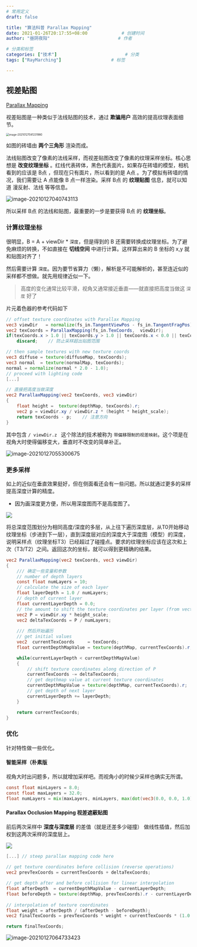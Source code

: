 ```yaml
---
# 常用定义
draft: false

title: "算法科普 Parallax Mapping"
date: 2021-01-26T20:17:55+08:00				# 创建时间
author: "昼阴夜阳"             				# 作者

# 分类和标签
categories: ["技术"]		            		# 分类
tags: ["RayMarching"]		    		# 标签

---
```


## 视差贴图

[Parallax Mapping](https://learnopengl.com/Advanced-Lighting/Parallax-Mapping)

视差贴图是一种类似于法线贴图的技术，通过 **欺骗用户** 高效的提高纹理表面细节。

<img src="https://gitee.com/GZ1A/image-hosting/raw/master/blog/2021/01/image-20210127041231980.png" alt="image-20210127041231980" style="zoom:50%;" />

如图的砖墙由 **两个三角形** 渲染而成。

法线贴图改变了像素的法线采样，而视差贴图改变了像素的纹理采样坐标。核心思想是 **改变纹理坐标** 。红线代表砖体，黑色代表面片。如果存在砖墙的模型，相机看到的应该是 B点 ，但现在只有面片，所以看到的是 A点 。为了模拟有砖墙的情况，我们需要让 A 点能像 B 点一样渲染。采样 B点 的 **纹理贴图** 信息，就可以知道 漫反射、法线 等等信息。

![image-20210127040743113](https://gitee.com/GZ1A/image-hosting/raw/master/blog/2021/01/parallax_mapping_plane_height.png)

所以采样 B点 的法线和贴图，最重要的一步是要获得 B点 的 **纹理坐标**。

### 计算纹理坐标

很明显，B = A + viewDir * `深度`，但是得到的 B 还需要转换成纹理坐标。为了避免麻烦的转换，不如直接在 **切线空间**  中进行计算。这样算出来的 B 坐标的 x,y 就和贴图对齐了！

然后需要计算 `深度`。因为要节省算力（懒），解析是不可能解析的，甚至连近似的采样都不想做。就先用规律近似一下。

> 高度的变化通常比较平滑，视角又通常接近垂直——就直接把高度当做这 `深度` 好了

片元着色器的参考代码如下

```glsl
// offset texture coordinates with Parallax Mapping
vec3 viewDir   = normalize(fs_in.TangentViewPos - fs_in.TangentFragPos);
vec2 texCoords = ParallaxMapping(fs_in.TexCoords,  viewDir);
if(texCoords.x > 1.0 || texCoords.y > 1.0 || texCoords.x < 0.0 || texCoords.y < 0.0)
    discard;	// 防止采样超出贴图范围

// then sample textures with new texture coords
vec3 diffuse = texture(diffuseMap, texCoords);
vec3 normal  = texture(normalMap, texCoords);
normal = normalize(normal * 2.0 - 1.0);
// proceed with lighting code
[...] 

// 直接把高度当做深度
vec2 ParallaxMapping(vec2 texCoords, vec3 viewDir)
{ 
    float height =  texture(depthMap, texCoords).r;    
    vec2 p = viewDir.xy / viewDir.z * (height * height_scale);
    return texCoords - p;    // 注意方向
} 
```

其中包含  `/ viewDir.z ` 这个除法的技术被称为 `带偏移限制的视差映射`。这个项是在视角大时使得偏移变大，垂直时不改变的简单补正。

![image-20210127055300675](https://gitee.com/GZ1A/image-hosting/raw/master/blog/2021/01/image-20210127055300675.png)

### 更多采样

如上的近似在垂直效果挺好，但在侧面看还会有一些问题。所以就通过更多的采样提高深度计算的精度。

* 因为画深度更方便，所以用深度图而不是高度图了。

![](https://gitee.com/GZ1A/image-hosting/raw/master/blog/2021/01/parallax_mapping_steep_parallax_mapping_diagram.png)

将总深度范围划分为相同高度/深度的多层，从上往下遍历深度层，从T0开始移动纹理坐标（步进到下一层），直到深度层对应的深度大于深度图（模型）的深度，说明采样点（纹理坐标T3）已经超过了碰撞点。要求的纹理坐标应该在这次和上次（T3/T2）之间。返回这次的坐标，就可以得到更精确的结果。

```glsl
vec2 ParallaxMapping(vec2 texCoords, vec3 viewDir)
{ 
    /// 确定一些变量和参数
    // number of depth layers
    const float numLayers = 10;
    // calculate the size of each layer
    float layerDepth = 1.0 / numLayers;
    // depth of current layer
    float currentLayerDepth = 0.0;
    // the amount to shift the texture coordinates per layer (from vector P)
    vec2 P = viewDir.xy * height_scale; 
    vec2 deltaTexCoords = P / numLayers;
  
	/// 然后开始遍历
    // get initial values
    vec2  currentTexCoords     = texCoords;
    float currentDepthMapValue = texture(depthMap, currentTexCoords).r;

    while(currentLayerDepth < currentDepthMapValue)
    {
        // shift texture coordinates along direction of P
        currentTexCoords -= deltaTexCoords;
        // get depthmap value at current texture coordinates
        currentDepthMapValue = texture(depthMap, currentTexCoords).r;  
        // get depth of next layer
        currentLayerDepth += layerDepth;  
    }

    return currentTexCoords;
}   
```

### 优化

针对特性做一些优化。

#### 智能采样（朴素版

视角大时出问题多，所以就增加采样吧。而视角小的时候少采样也确实无所谓。

```glsl
const float minLayers = 8.0;
const float maxLayers = 32.0;
float numLayers = mix(maxLayers, minLayers, max(dot(vec3(0.0, 0.0, 1.0), viewDir), 0.0));  
```

#### Parallax Occlusion Mapping 视差遮蔽贴图

前后两次采样中 **深度与深度层** 的差值（就是还差多少碰撞） 做线性插值，然后加权到这两次采样的深度层上。

![](https://gitee.com/GZ1A/image-hosting/raw/master/blog/2021/01/parallax_mapping_parallax_occlusion_mapping_diagram.png)

```glsl
[...] // steep parallax mapping code here
  
// get texture coordinates before collision (reverse operations)
vec2 prevTexCoords = currentTexCoords + deltaTexCoords;

// get depth after and before collision for linear interpolation
float afterDepth  = currentDepthMapValue - currentLayerDepth;
float beforeDepth = texture(depthMap, prevTexCoords).r - currentLayerDepth + layerDepth;
 
// interpolation of texture coordinates
float weight = afterDepth / (afterDepth - beforeDepth);
vec2 finalTexCoords = prevTexCoords * weight + currentTexCoords * (1.0 - weight);

return finalTexCoords;  
```

![image-20210127064733423](https://gitee.com/GZ1A/image-hosting/raw/master/blog/2021/01/image-20210127064733423.png)